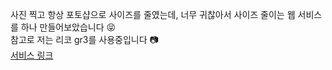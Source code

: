 사진 찍고 항상 포토샵으로 사이즈를 줄였는데, 너무 귀찮아서 사이즈 줄이는 웹 서비스를 하나 만들어보았습니다 😝   
참고로 저는 리코 gr3를 사용중입니다 📷   
[서비스 링크](https://lurgi.github.io/resize-photo/dist/)
